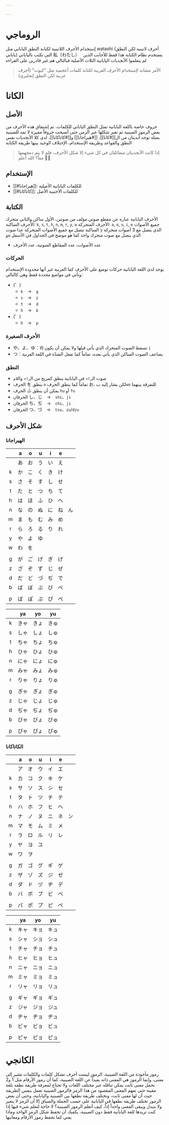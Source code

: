 ```yaml
---

---
```


# الروماجي
إستخدام الأحرف اللاتينية لكتابة النطق الياباني مثل watashi (أحرف لاتينية لكن النطق ياباني) التي تكتب بالياباني 私（わたし）　
يستخدم نظام الكتابة هذا فقط للأجانب الذين لم يتعلموا الأبجديات اليابانية الثلاث الأصلية فبالتالي هم غير قادرين على القراءة
> الأمر مشابه لإستخدام الأحرف العربية لكتابة كلمات أعجمية مثل "كيوت" (أحرف عربية لكن النطق إنجليزي)
# الكانا
## الأصل
حروف خاصة باللغة اليابانية تمثل النطق الياباني للكلمات، تم إشتقاق هذه الأحرف من بعض الرموز الصينية ثم تغير شكلها عبر الزمن حتى أصبحت حروفاً مميزة لا تمد للصينية بصلة
توجد أبديتان من ال[[#كانا]]، [[#هيراجانا]] و[[#كاتاكانا]]، لدى كلا الأبجديات نفس النطق والقواعد وطريقة الإستخدام، الإختلاف الوحيد بينها طريقة الكتابة
> إذا كانت الأبجديتان متماثلتان في كل شيء إلا شكل الأحرف، فلم لا يتم دمجهمها معاً؟
> الله أعلم 🤷‍♂️
## الإستخدام
- [[#هيراجانا]]: للكلمات اليابانية الأصلية
- [[#كاتاكانا]]: للكلمات الأجنبية الأصل
## الكتابة
الأحرف اليابانية عبارة عن مقطع صوتي مؤلف من صوتين، الأول ساكن والثاني متحرك
الأحرف الساكنة: `k`, `s`, `t`, `h`, `n`, `m`, `r`, `y`, `w`
الأحرف المتحركة: `a`, `o`, `u`, `i`, `e`
جميع الأصوات الساكنة تتصل مع جميع الأصوات المتحركة عدا صوت `y` الذي يتصل مع 3 أصوات متحركة و`w` الذي يتصل مع صوت متحرك واحد كما هو موضح في الجداول في الأسفل
- عدد الأصوات، عدد المقاطع الصوتية، عدد الأحرف
### الحركات
يوجد لدى اللغة اليابانية حركات توضع على الأحرف كما العربية غير أنها محدودة الإستخدام وتأتي في مواضع محددة فقط وهي كالتالي:
- (゛)
	- `k`　→　`g`
	- `s`　→　`z`
	- `t`　→　`d`
	- `h`　→　`b`
- (゜)
	- `h`　→　`p`
### الأحرف الصغيرة
- や、よ、ゆ：تسقط الصوت المتحرك الذي يأتي قبلها ولا يمكن أن يكون إلا `i`
- つ：يضاعف الصوت الساكن الذي يأتي بعده، تماماً كما تفعل الشدّة في اللغة العربية
### النطق
- صوت ال`راء` في اليابانية ينطق كمزيج من ال`راء` وال`لام`
- الحرف を ينطق `o` تماماً كما ينطق الحرف お، لكن يشار إليه ب`wo` للتفرقة بينهما
- الحرف ふ يمكن أن ينطق `hu` أو `fu`
- الحرفان し、じ　→　`shi`、`ji`
- الحرفان ち、ぢ　→　`chi`、`ji`
- الحرفان つ、づ　→　`tsu`、`zu`/`dzu`
## شكل الأحرف
### الهيراجانا

|     |  a  |  o  |  u  |  i  |  e  |     |
| :-: | :-: | :-: | :-: | :-: | :-: | :-: |
|     |  あ  |  お  |  う  |  い  |  え  |     |
|  k  |  か  |  こ  |  く  |  き  |  け  |     |
|  s  |  さ  |  そ  |  す  |  し  |  せ  |     |
|  t  |  た  |  と  |  つ  |  ち  |  て  |     |
|  h  |  は  |  ほ  |  ふ  |  ひ  |  へ  |     |
|  n  |  な  |  の  |  ぬ  |  に  |  ね  |  ん  |
|  m  |  ま  |  も  |  む  |  み  |  め  |     |
|  r  |  ら  |  ろ  |  る  |  り  |  れ  |     |
|  y  |  や  |  よ  |  ゆ  |     |     |     |
|  w  |  わ  |  を  |     |     |     |     |
|     |     |     |     |     |     |     |
|  g  |  が  |  ご  |  げ  |  ぎ  |  げ  |     |
|  z  |  ざ  |  ぞ  |  ず  |  じ  |  ぜ  |     |
|  d  |  だ  |  ど  |  づ  |  ぢ  |  で  |     |
|  b  |  ば  |  ぼ  |  ぶ  |  び  |  べ  |     |
|     |     |     |     |     |     |     |
|  p  |  ぱ  |  ぽ  |  ぷ  |  ぴ  |  ぺ  |     |

|     | ya  | yo  | yu  |
| :-: | :-: | :-: | :-: |
|  k  | きゃ  | きょ  | きゅ  |
|  s  | しゃ  | しょ  | しゅ  |
|  t  | ちゃ  | ちょ  | ちゅ  |
|  h  | ひゃ  | ひょ  | ひゅ  |
|  n  | にゃ  | にょ  | にゅ  |
|  m  | みゃ  | みょ  | みゅ  |
|  r  | りゃ  | りょ  | りゅ  |
|     |     |     |     |
|  g  | ぎゃ  | ぎょ  | ぎゅ  |
|  z  | じゃ  | じょ  | じゅ  |
|  d  | ぢゃ  | ぢょ  | ぢゅ  |
|  b  | びゃ  | びょ  | びゅ  |
|     |     |     |     |
|  p  | ぴゃ  | ぴょ  | ぴゅ  |
### الكاتاكانا

|     |  a  |  o  |  u  |  i  |  e  |     |
| :-: | :-: | :-: | :-: | :-: | :-: | :-: |
|     |  ア  |  オ  |  ウ  |  イ  |  エ  |     |
|  k  |  カ  |  コ  |  ク  |  キ  |  ケ  |     |
|  s  |  サ  |  ソ  |  ス  |  シ  |  セ  |     |
|  t  |  タ  |  ト  |  ツ  |  チ  |  テ  |     |
|  h  |  ハ  |  ホ  |  フ  |  ヒ  |  ヘ  |     |
|  n  |  ナ  |  ノ  |  ヌ  |  ニ  |  ネ  |  ン  |
|  m  |  マ  |  モ  |  ム  |  ミ  |  メ  |     |
|  r  |  ラ  |  ロ  |  ル  |  リ  |  レ  |     |
|  y  |  ヤ  |  ヨ  |  ユ  |     |     |     |
|  w  |  ワ  |  ヲ  |     |     |     |     |
|     |     |     |     |     |     |     |
|  g  |  ガ  |  ゴ  |  グ  |  ギ  |  ゲ  |     |
|  z  |  ザ  |  ゾ  |  ズ  |  ジ  |  ゼ  |     |
|  d  |  ダ  |  ド  |  ヅ  |  ヂ  |  デ  |     |
|  b  |  バ  |  ボ  |  ブ  |  ビ  |  ベ  |     |
|     |     |     |     |     |     |     |
|  p  |  パ  |  ポ  |  プ  |  ピ  |  ペ  |     |

|     | ya  | yo  | yu  |
| :-: | :-: | :-: | :-: |
|  k  | キャ  | キョ  | キュ  |
|  s  | シャ  | ショ  | シュ  |
|  t  | チャ  | チョ  | チュ  |
|  h  | ヒャ  | ヒョ  | ヒュ  |
|  n  | ニャ  | ニョ  | ニュ  |
|  m  | ミャ  | ミョ  | ミュ  |
|  r  | リャ  | リョ  | リュ  |
|     |     |     |     |
|  g  | ギャ  | ギョ  | ギュ  |
|  z  | ジャ  | ジョ  | ジュ  |
|  d  | ヂャ  | ヂョ  | ヂュ  |
|  b  | ビャ  | ビョ  | ビュ  |
|     |     |     |     |
|  p  | ピャ  | ピョ  | ピュ  |
# الكانجي
رموز مأخوذة من اللغة الصينية، الرموز ليست أحرف تشكل كلمات والكلمات تشير إلى معنى، وإنما الرموز هي المعنى ذاته بعيداً عن اللغة الصينية، كما أن رموز الأرقام مثل 1 و2 تحمل معنى ثابت يمكن تناقله عبر مختلف اللغات ولا تحتاج لمعرفة طريقة نطقه بلغة معينة حتى تفهم المعنى المقصود من هذا الرمز فالرموز الصينية تعمل بنفس الطريقة حيث أن لها معنى ثابت، وتختلف طريقة نطقها بين الصينية واليابانية، وحتى أن بعض الرموز تختلف طريقة نطقها في اليابانية على حسب الجملة والسياق إلا أن الرمز لا يتغير ولا يتبدل ويبقى المعنى واحداً
إذاً، كيف أتعلم الرموز الصينية؟ لا حاجة لتعلم شيء فيها إذا كنت تريدها للغة اليابانية فقط دون الصينية، يكفيك أن تحفظ شكل الرمز الواحد وماذا يعني كما تحفظ رموز الأرقام ومعانيها